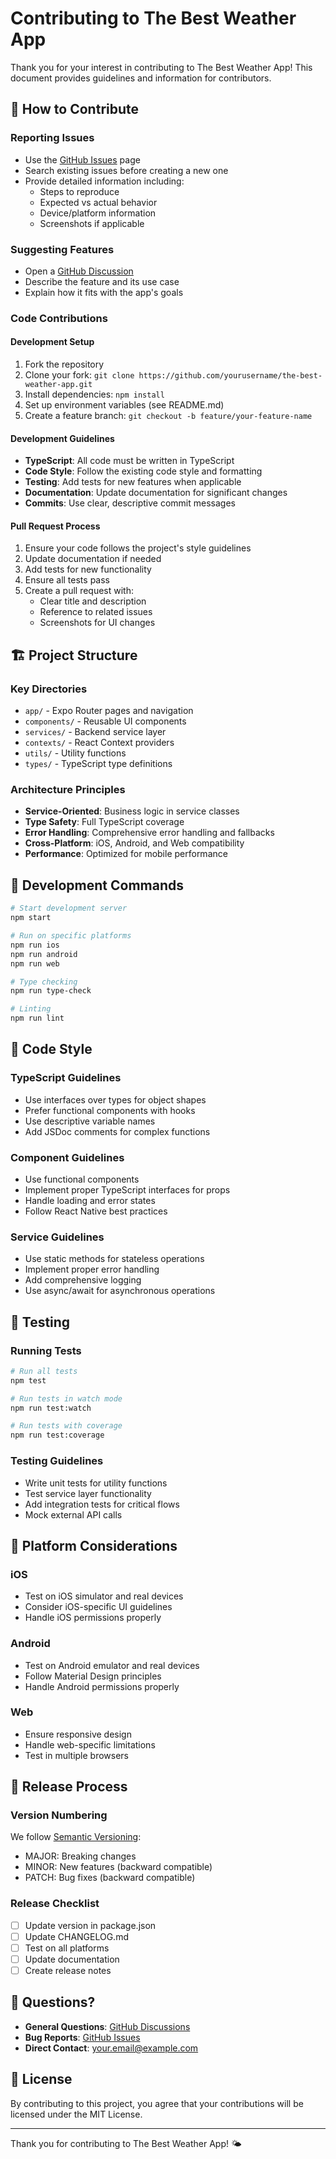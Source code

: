 # Contributing to The Best Weather App

Thank you for your interest in contributing to The Best Weather App! This document provides guidelines and information for contributors.

## 🤝 How to Contribute

### Reporting Issues
- Use the [GitHub Issues](https://github.com/yourusername/the-best-weather-app/issues) page
- Search existing issues before creating a new one
- Provide detailed information including:
  - Steps to reproduce
  - Expected vs actual behavior
  - Device/platform information
  - Screenshots if applicable

### Suggesting Features
- Open a [GitHub Discussion](https://github.com/yourusername/the-best-weather-app/discussions)
- Describe the feature and its use case
- Explain how it fits with the app's goals

### Code Contributions

#### Development Setup
1. Fork the repository
2. Clone your fork: `git clone https://github.com/yourusername/the-best-weather-app.git`
3. Install dependencies: `npm install`
4. Set up environment variables (see README.md)
5. Create a feature branch: `git checkout -b feature/your-feature-name`

#### Development Guidelines
- **TypeScript**: All code must be written in TypeScript
- **Code Style**: Follow the existing code style and formatting
- **Testing**: Add tests for new features when applicable
- **Documentation**: Update documentation for significant changes
- **Commits**: Use clear, descriptive commit messages

#### Pull Request Process
1. Ensure your code follows the project's style guidelines
2. Update documentation if needed
3. Add tests for new functionality
4. Ensure all tests pass
5. Create a pull request with:
   - Clear title and description
   - Reference to related issues
   - Screenshots for UI changes

## 🏗️ Project Structure

### Key Directories
- `app/` - Expo Router pages and navigation
- `components/` - Reusable UI components
- `services/` - Backend service layer
- `contexts/` - React Context providers
- `utils/` - Utility functions
- `types/` - TypeScript type definitions

### Architecture Principles
- **Service-Oriented**: Business logic in service classes
- **Type Safety**: Full TypeScript coverage
- **Error Handling**: Comprehensive error handling and fallbacks
- **Cross-Platform**: iOS, Android, and Web compatibility
- **Performance**: Optimized for mobile performance

## 🔧 Development Commands

```bash
# Start development server
npm start

# Run on specific platforms
npm run ios
npm run android
npm run web

# Type checking
npm run type-check

# Linting
npm run lint
```

## 📝 Code Style

### TypeScript Guidelines
- Use interfaces over types for object shapes
- Prefer functional components with hooks
- Use descriptive variable names
- Add JSDoc comments for complex functions

### Component Guidelines
- Use functional components
- Implement proper TypeScript interfaces for props
- Handle loading and error states
- Follow React Native best practices

### Service Guidelines
- Use static methods for stateless operations
- Implement proper error handling
- Add comprehensive logging
- Use async/await for asynchronous operations

## 🧪 Testing

### Running Tests
```bash
# Run all tests
npm test

# Run tests in watch mode
npm run test:watch

# Run tests with coverage
npm run test:coverage
```

### Testing Guidelines
- Write unit tests for utility functions
- Test service layer functionality
- Add integration tests for critical flows
- Mock external API calls

## 📱 Platform Considerations

### iOS
- Test on iOS simulator and real devices
- Consider iOS-specific UI guidelines
- Handle iOS permissions properly

### Android
- Test on Android emulator and real devices
- Follow Material Design principles
- Handle Android permissions properly

### Web
- Ensure responsive design
- Handle web-specific limitations
- Test in multiple browsers

## 🚀 Release Process

### Version Numbering
We follow [Semantic Versioning](https://semver.org/):
- MAJOR: Breaking changes
- MINOR: New features (backward compatible)
- PATCH: Bug fixes (backward compatible)

### Release Checklist
- [ ] Update version in package.json
- [ ] Update CHANGELOG.md
- [ ] Test on all platforms
- [ ] Update documentation
- [ ] Create release notes

## 🤔 Questions?

- **General Questions**: [GitHub Discussions](https://github.com/yourusername/the-best-weather-app/discussions)
- **Bug Reports**: [GitHub Issues](https://github.com/yourusername/the-best-weather-app/issues)
- **Direct Contact**: your.email@example.com

## 📄 License

By contributing to this project, you agree that your contributions will be licensed under the MIT License.

---

Thank you for contributing to The Best Weather App! 🌤️ 